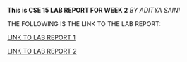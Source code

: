 **This is CSE 15 LAB REPORT FOR WEEK 2**
*BY ADITYA SAINI*

THE FOLLOWING IS THE LINK TO THE LAB REPORT:

[LINK TO LAB REPORT 1](https://asaini27.github.io/cse15l-labreports/firstpage.html)

[LINK TO LAB REPORT 2](https://github.com/asaini27/cse15l-labreports/blob/main/secondpage.md)
